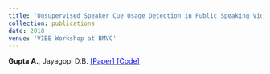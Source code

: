 ```yaml
---
title: "Unsupervised Speaker Cue Usage Detection in Public Speaking Videos"
collection: publications
date: 2018
venue: 'VIBE Workshop at BMVC'
---
```

__Gupta A.__, Jayagopi D.B. [<span style="color:blue"> [Paper] </span>](http://bmvc2018.org/contents/workshops/vibe2018/VIBE002.pdf) [<span style="color:blue"> [Code] </span>](https://github.com/Anshul-Gupta24/Unsupervised-Speaker-Cue-Usage)
